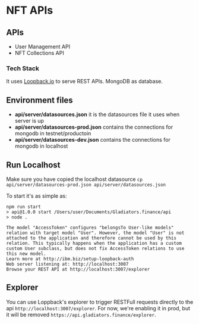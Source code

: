 # NFT APIs

## APIs
* User Management API
* NFT Collections API

### Tech Stack
It uses [Loopback.io](https://loopback.io) to serve REST APIs.
MongoDB as database.

## Environment files

- **api/server/datasources.json** it is the datasources file it uses when server is up
- **api/server/datasources-prod.json** contains the connections for mongodb in testnet/productoin
- **api/server/datasources-dev.json** contains the connections for mongodb in localhost


## Run Localhost
Make sure you have copied the localhost datasource `cp api/server/datasources-prod.json api/server/datasources.json`

To start it's as simple as:
```
npm run start
> api@1.0.0 start /Users/user/Documents/Gladiators.finance/api
> node .

The model "AccessToken" configures "belongsTo User-like models" relation with target model "User". However, the model "User" is not attached to the application and therefore cannot be used by this relation. This typically happens when the application has a custom custom User subclass, but does not fix AccessToken relations to use this new model.
Learn more at http://ibm.biz/setup-loopback-auth
Web server listening at: http://localhost:3007
Browse your REST API at http://localhost:3007/explorer
```

## Explorer
You can use Loppback's explorer to trigger RESTFull requests directly to the api `http://localhost:3007/explorer`.
For now, we're enabling it in prod, but it will be removed `https://api.gladiators.finance/explorer`.

